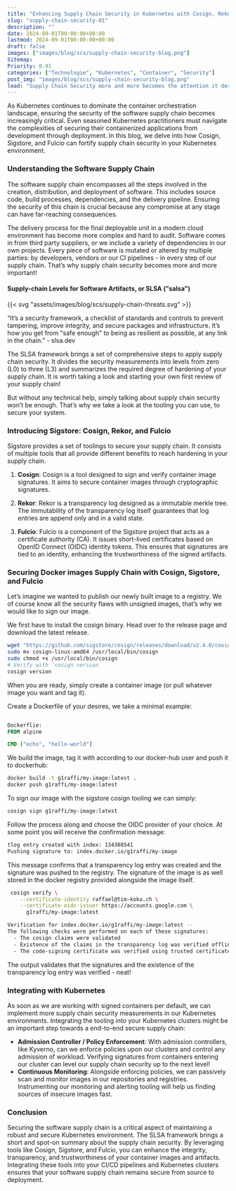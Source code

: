 ```yaml
---
title: "Enhancing Supply Chain Security in Kubernetes with Cosign, Rekor and Fulcio"
slug: "supply-chain-security-01"
description: ""
date: 2024-09-01T00:00:00+00:00
lastmod: 2024-09-01T00:00:00+00:00
draft: false
images: ["images/blog/scs/supply-chain-security-blog.png"]
Sitemap:
Priority: 0.91
categories: ["Technologie", "Kubernetes", "Container", "Security"]
post_img: "images/blog/scs/supply-chain-security-blog.png"
lead: "Supply Chain Security more and more becomes the attention it deserves, let's have a short introduction about Cosign, Rekor and Fulcio."
---
```


As Kubernetes continues to dominate the container orchestration landscape, ensuring the security of the software supply chain becomes increasingly critical. Even seasoned Kubernetes practitioners must navigate the complexities of securing their containerized applications from development through deployment. In this blog, we delve into how Cosign, Sigstore, and Fulcio can fortify supply chain security in your Kubernetes environment.

### Understanding the Software Supply Chain

The software supply chain encompasses all the steps involved in the creation, distribution, and deployment of software. This includes source code, build processes, dependencies, and the delivery pipeline. Ensuring the security of this chain is crucial because any compromise at any stage can have far-reaching consequences.

The delivery process for the final deployable unit in a modern cloud environment has become more complex and hard to audit. Software comes in from third party suppliers, or we include a variety of dependencies in our own projects. Every piece of software is mutated or altered by multiple parties: by developers, vendors or our CI pipelines - in every step of our supply chain. That’s why supply chain security becomes more and more important!

#### Supply-chain Levels for Software Artifacts, or SLSA ("salsa")

{{< svg "assets/images/blog/scs/supply-chain-threats.svg" >}}

“It’s a security framework, a checklist of standards and controls to prevent tampering, improve integrity, and secure packages and infrastructure. It’s how you get from "safe enough" to being as resilient as possible, at any link in the chain.” - slsa.dev

The SLSA framework brings a set of comprehensive steps to apply supply chain security. It divides the security measurements into levels from zero (L0) to three (L3) and summarizes the required degree of hardening of your supply chain. It is worth taking a look and starting your own first review of your supply chain!

But without any technical help, simply talking about supply chain security won’t be enough. That’s why we take a look at the tooling you can use, to secure your system.

### Introducing Sigstore: Cosign, Rekor, and Fulcio

Sigstore provides a set of toolings to secure your supply chain. It consists of multiple tools that all provide different benefits to reach hardening in your supply chain.

1. **Cosign**:
   Cosign is a tool designed to sign and verify container image signatures. It aims to secure container images through cryptographic signatures.

2. **Rekor**:
   Rekor is a transparency log designed as a immutable merkle tree. The immutability of the transparency log itself guarantees that log entries are append only and in a valid state.

3. **Fulcio**:
   Fulcio is a component of the Sigstore project that acts as a certificate authority (CA). It issues short-lived certificates based on OpenID Connect (OIDC) identity tokens. This ensures that signatures are tied to an identity, enhancing the trustworthiness of the signed artifacts.

### Securing Docker images Supply Chain with Cosign, Sigstore, and Fulcio

Let’s imagine we wanted to publish our newly built image to a registry. We of course know all the security flaws with unsigned images, that’s why we would like to sign our image.

We first have to install the cosign binary. Head over to the release page  and download the latest release.

```sh
wget "https://github.com/sigstore/cosign/releases/download/v2.4.0/cosign-linux-amd64" 
sudo mv cosign-linux-amd64 /usr/local/bin/cosign 
sudo chmod +x /usr/local/bin/cosign
# Verify with `cosign version`
cosign version
```

When you are ready, simply create a container image (or pull whatever image you want and tag it).

Create a Dockerfile of your desires, we take a minimal example:

```Dockerfile

Dockerflie:
FROM alpine

CMD ["echo", "hello-world"]
```

We build the image, tag it with according to our docker-hub user and push it to dockerhub:

```sh
docker build -t g1raffi/my-image:latest .
docker push g1raffi/my-image:latest
```

To sign our image with the sigstore cosign tooling we can simply:

```sh
cosign sign g1raffi/my-image:latest
```

Follow the process along and choose the OIDC provider of your choice. At some point you will receive the confirmation message:

```sh
tlog entry created with index: 134308541
Pushing signature to: index.docker.io/g1raffi/my-image
```

This message confirms that a transparency log entry was created and the signature was pushed to the registry.
The signature of the image is as well stored in the docker registry provided alongside the image itself.

```sh
 cosign verify \
    --certificate-identity raffael@tim-koko.ch \
    --certificate-oidc-issuer https://accounts.google.com \
      g1raffi/my-image:latest

Verification for index.docker.io/g1raffi/my-image:latest --
The following checks were performed on each of these signatures:
  - The cosign claims were validated
  - Existence of the claims in the transparency log was verified offline
  - The code-signing certificate was verified using trusted certificate authority certificates
```

The output validates that the signatures and the existence of the transparency log entry was verified - neat!

### Integrating with Kubernetes

As soon as we are working with signed containers per default, we can implement more supply chain security measurements in our Kubernetes environments. Integrating the tooling into your Kubernetes clusters might be an important step towards a end-to-end secure supply chain:

* **Admission Controller / Policy Enforcement**:   With admission controllers, like Kyverno, can we enforce policies upon our clusters and control any admission of workload. Verifying signatures from containers entering our cluster can level our supply chain security up to the next level!
* **Continuous Monitoring**: Alongside enforcing policies, we can passively scan and monitor images in our repositories and registries. Instrumenting our monitoring and alerting tooling will help us finding sources of insecure images fast.

### Conclusion

Securing the software supply chain is a critical aspect of maintaining a robust and secure Kubernetes environment. The SLSA framework brings a short and spot-on summary about the supply chain security. By leveraging tools like Cosign, Sigstore, and Fulcio, you can enhance the integrity, transparency, and trustworthiness of your container images and artifacts. Integrating these tools into your CI/CD pipelines and Kubernetes clusters ensures that your software supply chain remains secure from source to deployment.
